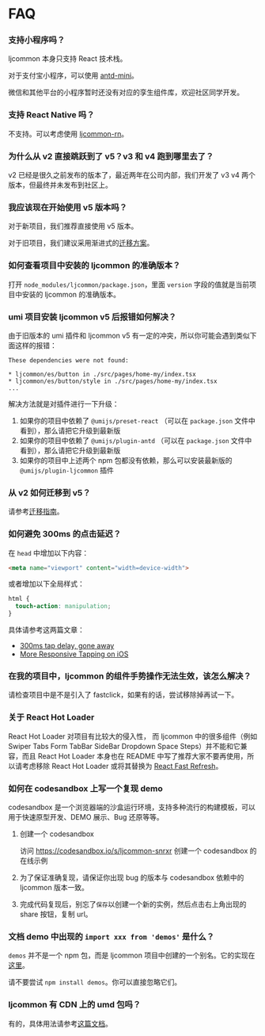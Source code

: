 # FAQ

### 支持小程序吗？

ljcommon 本身只支持 React 技术栈。

对于支付宝小程序，可以使用 [antd-mini](https://mini.ant.design/)。

微信和其他平台的小程序暂时还没有对应的孪生组件库，欢迎社区同学开发。

### 支持 React Native 吗？

不支持。可以考虑使用 [ljcommon-rn](https://github.com/ant-design/ant-design-mobile-rn)。

### 为什么从 v2 直接跳跃到了 v5？v3 和 v4 跑到哪里去了？

v2 已经是很久之前发布的版本了，最近两年在公司内部，我们开发了 v3 v4 两个版本，但最终并未发布到社区上。

### 我应该现在开始使用 v5 版本吗？

对于新项目，我们推荐直接使用 v5 版本。

对于旧项目，我们建议采用渐进式的[迁移方案](/guide/migration)。

### 如何查看项目中安装的 ljcommon 的准确版本？

打开 `node_modules/ljcommon/package.json`，里面 `version` 字段的值就是当前项目中安装的 ljcommon 的准确版本。

### umi 项目安装 ljcommon v5 后报错如何解决？

由于旧版本的 umi 插件和 ljcommon v5 有一定的冲突，所以你可能会遇到类似下面这样的报错：

```
These dependencies were not found:

* ljcommon/es/button in ./src/pages/home-my/index.tsx
* ljcommon/es/button/style in ./src/pages/home-my/index.tsx
...
```

解决方法就是对插件进行一下升级：

1. 如果你的项目中依赖了 `@umijs/preset-react` （可以在 `package.json` 文件中看到），那么请把它升级到最新版
2. 如果你的项目中依赖了 `@umijs/plugin-antd` （可以在 `package.json` 文件中看到），那么请把它升级到最新版
3. 如果你的项目中上述两个 npm 包都没有依赖，那么可以安装最新版的 `@umijs/plugin-ljcommon` 插件

### 从 v2 如何迁移到 v5？

请参考[迁移指南](/guide/migration)。

### 如何避免 300ms 的点击延迟？

在 `head` 中增加以下内容：

```html
<meta name="viewport" content="width=device-width">
```

或者增加以下全局样式：

```css
html {
  touch-action: manipulation;
}
```

具体请参考这两篇文章：

- [300ms tap delay, gone away](https://developers.google.com/web/updates/2013/12/300ms-tap-delay-gone-away)
- [More Responsive Tapping on iOS](https://webkit.org/blog/5610/more-responsive-tapping-on-ios/)

### 在我的项目中，ljcommon 的组件手势操作无法生效，该怎么解决？

请检查项目中是不是引入了 fastclick，如果有的话，尝试移除掉再试一下。

### 关于 React Hot Loader

React Hot Loader 对项目有比较大的侵入性， 而 ljcommon 中的很多组件（例如 Swiper Tabs Form TabBar SideBar Dropdown Space Steps）并不能和它兼容，而且 React Hot Loader 本身也在 README 中写了推荐大家不要再使用，所以请考虑移除 React Hot Loader 或将其替换为 [React Fast Refresh](https://github.com/facebook/react/issues/16604)。

### 如何在 codesandbox 上写一个复现 demo

codesandbox 是一个浏览器端的沙盒运行环境，支持多种流行的构建模板，可以用于快速原型开发、DEMO 展示、Bug 还原等等。

1. 创建一个 codesandbox

   访问 https://codesandbox.io/s/ljcommon-snrxr 创建一个 codesandbox 的在线示例

2. 为了保证准确复现，请保证你出现 bug 的版本与 codesandbox 依赖中的 ljcommon 版本一致。

3. 完成代码复现后，别忘了`保存`以创建一个新的实例，然后点击右上角出现的 share 按钮，复制 url。

### 文档 demo 中出现的 `import xxx from 'demos'` 是什么？

`demos` 并不是一个 npm 包，而是 ljcommon 项目中创建的一个别名。它的实现在[这里](https://github.com/ant-design/ant-design-mobile/blob/master/src/demos/index.ts)。

请不要尝试 `npm install demos`。你可以直接忽略它们。

### ljcommon 有 CDN 上的 umd 包吗？

有的，具体用法请参考[这篇文档](/guide/pre-built-bundles)。
